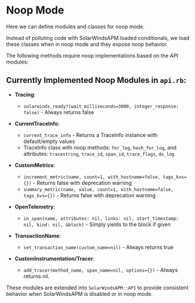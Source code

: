 # Noop Mode

Here we can define modules and classes for noop mode.

Instead of polluting code with SolarWindsAPM.loaded conditionals, we load these classes when in noop mode and they expose noop behavior.

The following methods require noop implementations based on the API modules:

## Currently Implemented Noop Modules in `api.rb`:

- **Tracing**:
  - `solarwinds_ready?(wait_milliseconds=3000, integer_response: false)` - Always returns false

- **CurrentTraceInfo**:
  - `current_trace_info` - Returns a TraceInfo instance with default/empty values
  - TraceInfo class with noop methods: `for_log`, `hash_for_log`, and attributes: `tracestring`, `trace_id`, `span_id`, `trace_flags`, `do_log`

- **CustomMetrics**:
  - `increment_metric(name, count=1, with_hostname=false, tags_kvs={})` - Returns false with deprecation warning
  - `summary_metric(name, value, count=1, with_hostname=false, tags_kvs={})` - Returns false with deprecation warning

- **OpenTelemetry**:
  - `in_span(name, attributes: nil, links: nil, start_timestamp: nil, kind: nil, &block)` - Simply yields to the block if given

- **TransactionName**:
  - `set_transaction_name(custom_name=nil)` - Always returns true

- **CustomInstrumentation/Tracer**:
  - `add_tracer(method_name, span_name=nil, options={})` - Always returns nil.

These modules are extended into `SolarWindsAPM::API` to provide consistent behavior when SolarWindsAPM is disabled or in noop mode.
